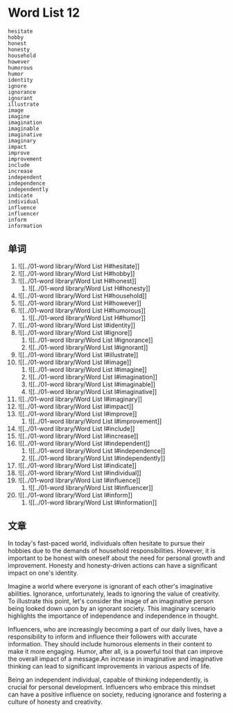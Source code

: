 # Word List 12

	hesitate
	hobby
	honest
	honesty
	household
	however
	humorous
	humor
	identity
	ignore
	ignorance
	ignorant
	illustrate
	image
	imagine
	imagination
	imaginable
	imaginative
	imaginary
	impact
	improve
	improvement
	include
	increase
	independent
	independence
	independently
	indicate
	individual
	influence
	influencer
	inform
	information

## 单词

01. ![[../01-word library/Word List H#hesitate]]
02. ![[../01-word library/Word List H#hobby]]
03. ![[../01-word library/Word List H#honest]]
	1. ![[../01-word library/Word List H#honesty]]
04. ![[../01-word library/Word List H#household]]
05. ![[../01-word library/Word List H#however]]
06. ![[../01-word library/Word List H#humorous]]
	1. ![[../01-word library/Word List H#humor]]
07. ![[../01-word library/Word List I#identity]]
08. ![[../01-word library/Word List I#ignore]]
	1. ![[../01-word library/Word List I#ignorance]]
	2. ![[../01-word library/Word List I#ignorant]]
09. ![[../01-word library/Word List I#illustrate]]
10. ![[../01-word library/Word List I#image]]
	1. ![[../01-word library/Word List I#imagine]]
	2. ![[../01-word library/Word List I#imagination]]
	3. ![[../01-word library/Word List I#imaginable]]
	4. ![[../01-word library/Word List I#imaginative]]
11. ![[../01-word library/Word List I#imaginary]]
12. ![[../01-word library/Word List I#impact]]
13. ![[../01-word library/Word List I#improve]]
	1. ![[../01-word library/Word List I#improvement]]
14. ![[../01-word library/Word List I#include]]
15. ![[../01-word library/Word List I#increase]]
16. ![[../01-word library/Word List I#independent]]
	1. ![[../01-word library/Word List I#independence]]
	2. ![[../01-word library/Word List I#independently]]
17. ![[../01-word library/Word List I#indicate]]
18. ![[../01-word library/Word List I#individual]]
19. ![[../01-word library/Word List I#influence]]
	1. ![[../01-word library/Word List I#influencer]]
20. ![[../01-word library/Word List I#inform]]
	1. ![[../01-word library/Word List I#information]]

## 文章

In today's fast-paced world, individuals often hesitate to pursue their hobbies due to the demands of household responsibilities. However, it is important to be honest with oneself about the need for personal growth and improvement. Honesty and honesty-driven actions can have a significant impact on one's identity.

Imagine a world where everyone is ignorant of each other's imaginative abilities. Ignorance, unfortunately, leads to ignoring the value of creativity. To illustrate this point, let's consider the image of an imaginative person being looked down upon by an ignorant society. This imaginary scenario highlights the importance of independence and independence in thought.

Influencers, who are increasingly becoming a part of our daily lives, have a responsibility to inform and influence their followers with accurate information. They should include humorous elements in their content to make it more engaging. Humor, after all, is a powerful tool that can improve the overall impact of a message.An increase in imaginative and imaginative thinking can lead to significant improvements in various aspects of life.

Being an independent individual, capable of thinking independently, is crucial for personal development. Influencers who embrace this mindset can have a positive influence on society, reducing ignorance and fostering a culture of honesty and creativity.
